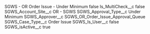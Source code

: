 <?xml version="1.0" encoding="UTF-8"?>
<CustomMetadata xmlns="http://soap.sforce.com/2006/04/metadata" xmlns:xsi="http://www.w3.org/2001/XMLSchema-instance" xmlns:xsd="http://www.w3.org/2001/XMLSchema">
    <label>SGWS - OR Order Issue - Under Minimum</label>
    <protected>false</protected>
    <values>
        <field>Is_MultiCheck__c</field>
        <value xsi:type="xsd:boolean">false</value>
    </values>
    <values>
        <field>SGWS_Account_Site__c</field>
        <value xsi:type="xsd:string">OR - SGWS</value>
    </values>
    <values>
        <field>SGWS_Approval_Type__c</field>
        <value xsi:type="xsd:string">Under Minimum</value>
    </values>
    <values>
        <field>SGWS_Approver__c</field>
        <value xsi:type="xsd:string">SGWS_OR_Order_Issue_Approval_Queue</value>
    </values>
    <values>
        <field>SGWS_Case_Type__c</field>
        <value xsi:type="xsd:string">Order Issue</value>
    </values>
    <values>
        <field>SGWS_Is_User__c</field>
        <value xsi:type="xsd:boolean">false</value>
    </values>
    <values>
        <field>SGWS_isActive__c</field>
        <value xsi:type="xsd:boolean">true</value>
    </values>
</CustomMetadata>
